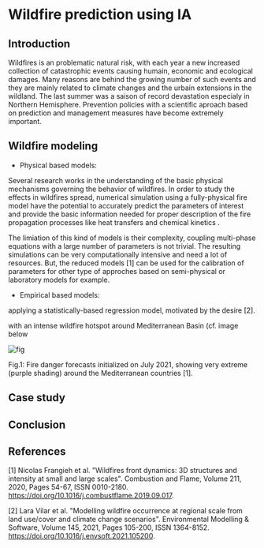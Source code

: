 # Wildfire prediction using IA

## Introduction
Wildfires is an problematic natural risk, with each year a new increased collection of catastrophic events causing humain, economic and ecological damages. Many reasons are behind the growing number of such events and they are mainly related to climate changes and the urbain extensions in the wildland. The last summer was a saison of record devastation especialy in Northern Hemisphere. Prevention policies with a scientific aproach based on prediction and management measures have become extremely important. 

## Wildfire modeling

* Physical based models: 

Several research works in the understanding of the basic physical mechanisms governing the behavior of wildfires. In order to study the effects in wildfires spread, numerical simulation using a fully-physical fire model have the potential to accurately predict the parameters of interest and provide the basic information needed for proper description of  the fire propagation processes like heat transfers and  chemical  kinetics . 

The limiation of this kind of models is their complexity, coupling multi-phase equations with a large number of parameters is not trivial. The resulting simulations can be very computationally intensive and need a lot of resources. But, the reduced models [1] can be used for the calibration of parameters for other type of approches based on semi-physical or laboratory models for example.

* Empirical based models:

applying a statistically-based regression model,  motivated by the desire [2].
 
 
 with an intense wildfire hotspot around Mediterranean Basin (cf. image below
 
 

![fig](https://user-images.githubusercontent.com/16169832/150703572-49146a6f-a127-42f9-93aa-cb5b2f8f036b.png)

Fig.1: Fire danger forecasts initialized on July 2021, showing very extreme (purple shading) around the Mediterranean countries [1].

## Case study

## Conclusion

## References

[1] Nicolas Frangieh et al. "Wildfires front dynamics: 3D structures and intensity at small and large scales". Combustion and Flame, Volume 211, 2020, Pages 54-67, ISSN 0010-2180. https://doi.org/10.1016/j.combustflame.2019.09.017.

[2] Lara Vilar et al. "Modelling wildfire occurrence at regional scale from land use/cover and climate change scenarios". Environmental Modelling & Software,
Volume 145, 2021, Pages 105-200, ISSN 1364-8152. https://doi.org/10.1016/j.envsoft.2021.105200.
